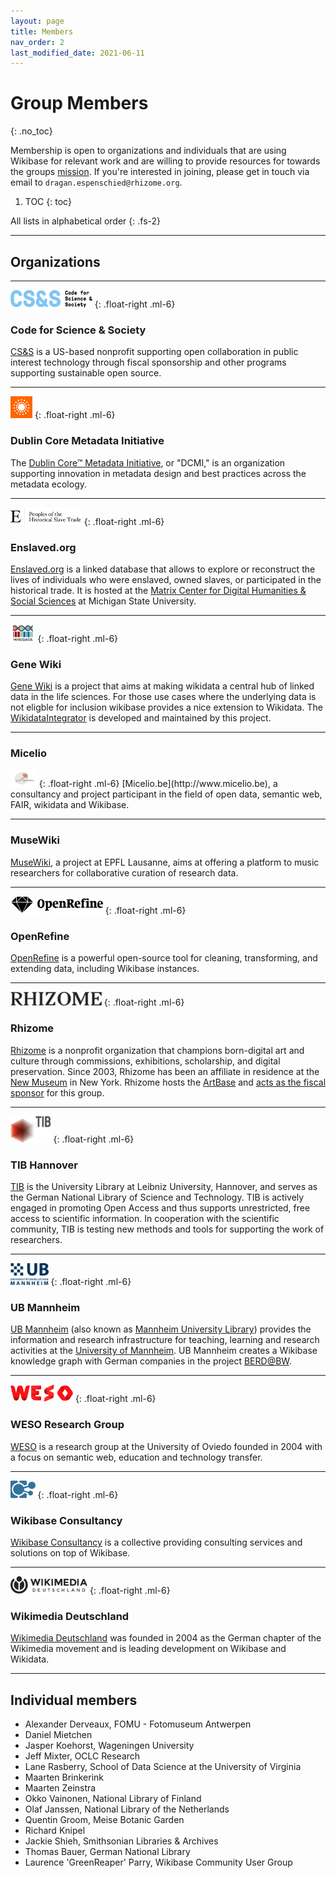 ```yaml
---
layout: page
title: Members
nav_order: 2
last_modified_date: 2021-06-11
---
```


# Group Members
{: .no_toc}

Membership is open to organizations and individuals that are using Wikibase for relevant work and are willing to provide resources for towards the groups [mission](about#mission). If you're interested in joining, please get in touch via email to `dragan.espenschied@rhizome.org`.

1. TOC
{: toc}

All lists in alphabetical order
{: .fs-2}

---

## Organizations

---

<img src="assets/logos/cs+s.png" alt="CS&amp;S" style="height: 2em;">
{: .float-right .ml-6}

### Code for Science & Society

[CS&S](https://codeforscience.org/) is a US-based nonprofit supporting open collaboration in public interest technology through fiscal sponsorship and other programs supporting sustainable open source.

---

<img src="assets/logos/dcmi.svg" alt="CS&amp;S" style="height: 2.5em;">
{: .float-right .ml-6}

### Dublin Core Metadata Initiative

The [Dublin Core™ Metadata Initiative](https://dublincore.org/), or "DCMI," is an organization supporting innovation in metadata design and best practices across the metadata ecology.

---

<img src="assets/logos/enslaved-org.svg" alt="enslaved.org" style="height: 2em;">
{: .float-right .ml-6}

### Enslaved.org

[Enslaved.org](https://enslaved.org/) is a linked database that allows to explore or reconstruct the lives of individuals who were enslaved, owned slaves, or participated in the historical trade. It is hosted at the [Matrix Center for Digital Humanities & Social Sciences](https://matrix.msu.edu/) at Michigan State University.

---

<img src="assets/logos/GeneWikidata-logo-en.png" alt="Gene Wiki" style="height: 2em;">
{: .float-right .ml-6}

### Gene Wiki
[Gene Wiki](https://elifesciences.org/articles/52614) is a project that aims at making wikidata a central hub of linked data in the life sciences. For those use cases where the underlying data is not eligble for inclusion wikibase provides a nice extension to Wikidata. The [WikidataIntegrator](https://github.com/SuLab/WikidataIntegrator) is developed and maintained by this project. 

---

### Micelio
<img src="assets/logos/miceliorgb.png" alt="micel.io" style="height: 2em;">
{: .float-right .ml-6}
[Micelio.be](http://www.micelio.be), a consultancy and project participant in the field of open data, semantic web, FAIR, wikidata and Wikibase.

---

### MuseWiki
[MuseWiki](https://muwi.epfl.ch/), a project at EPFL Lausanne, aims at offering a platform to music researchers for collaborative curation of research data.

---

<img src="assets/logos/openrefine.svg" alt="CS&amp;S" style="height: 2em;">
{: .float-right .ml-6}

### OpenRefine
[OpenRefine](https://openrefine.org/) is a powerful open-source tool for cleaning, transforming, and extending data, including Wikibase instances.

---

<img src="assets/logos/rhizome.svg" alt="Rhizome" style="height: 1.6em;">
{: .float-right .ml-6}

### Rhizome

[Rhizome](https://rhizome.org) is a nonprofit organization that champions born-digital art and culture through commissions, exhibitions, scholarship, and digital preservation. Since 2003, Rhizome has been an affiliate in residence at the [New Museum](http://newmuseum.org/) in New York. Rhizome hosts the [ArtBase](https://artbase.rhizome.org/) and [acts as the fiscal sponsor](about#structure) for this group.

---

<img src="assets/logos/TIB_Logo_RGB_65px.png" alt="TIB Hannover" style="height: 3em;">
{: .float-right .ml-6}

### TIB Hannover

[TIB](https://www.tib.eu/en/) is the University Library at Leibniz University, Hannover, and serves as the German National Library of Science and Technology. TIB is actively engaged in promoting Open Access and thus supports unrestricted, free access to scientific information. In cooperation with the scientific community, TIB is testing new methods and tools for supporting the work of researchers.

---

<img src="assets/logos/ub-mannheim.png" alt="UB Mannheim" style="height: 2.5em;">
{: .float-right .ml-6}

### UB Mannheim

[UB Mannheim](https://www.bib.uni-mannheim.de) (also known as [Mannheim University Library](https://www.bib.uni-mannheim.de/en)) provides the information and research infrastructure for teaching, learning and research activities at the [University of Mannheim](https://www.uni-mannheim.de/en). UB Mannheim creates a Wikibase knowledge graph with German companies in the project [BERD@BW](https://www.berd-bw.de).

---

<img src="assets/logos/weso.png" alt="WESO Research Group" style="height: 2em;">
{: .float-right .ml-6}

### WESO Research Group

[WESO](https://www.weso.es/) is a research group at the University of Oviedo founded in 2004 with a focus on semantic web, education and technology transfer.

---

<img src="assets/logos/wikibase-consultancy.svg" alt="Wikibase Consultancy" style="height: 2em;">
{: .float-right .ml-6}

### Wikibase Consultancy

[Wikibase Consultancy](https://wikibase.consulting/) is a collective providing consulting services and solutions on top of Wikibase.

---

<img src="assets/logos/wmde.svg" alt="Wikimedia Deutschland" style="height: 2em;">
{: .float-right .ml-6}

### Wikimedia Deutschland

[Wikimedia Deutschland](https://www.wikimedia.de/) was founded in 2004 as the German chapter of the Wikimedia movement and is leading development on Wikibase and Wikidata.


---

## Individual members
* Alexander Derveaux, FOMU - Fotomuseum Antwerpen
* Daniel Mietchen
* Jasper Koehorst, Wageningen University
* Jeff Mixter, OCLC Research
* Lane Rasberry, School of Data Science at the University of Virginia
* Maarten Brinkerink
* Maarten Zeinstra
* Okko Vainonen, National Library of Finland
* Olaf Janssen, National Library of the Netherlands
* Quentin Groom, Meise Botanic Garden
* Richard Knipel
* Jackie Shieh, Smithsonian Libraries & Archives
* Thomas Bauer, German National Library
* Laurence 'GreenReaper' Parry, Wikibase Community User Group
